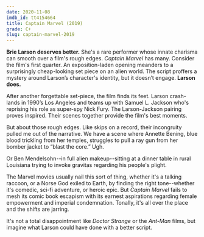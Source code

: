 ```yaml
---
date: 2020-11-08
imdb_id: tt4154664
title: Captain Marvel (2019)
grade: C+
slug: captain-marvel-2019
---
```


**Brie Larson deserves better.** She's a rare performer whose innate charisma can smooth over a film's rough edges. _Captain Marvel_ has many. Consider the film's first quarter. An exposition-laden opening meanders to a surprisingly cheap-looking set piece on an alien world. The script proffers a mystery around Larson’s character's identity, but it doesn’t engage. **Larson does.**

<!-- end -->

After another forgettable set-piece, the film finds its feet. Larson crash-lands in 1990’s Los Angeles and teams up with Samuel L. Jackson who's reprising his role as super-spy Nick Fury. The Larson-Jackson pairing proves inspired. Their scenes together provide the film's best moments.

But about those rough edges. Like skips on a record, their incongruity pulled me out of the narrative. We have a scene where Annette Bening, blue blood trickling from her temples, struggles to pull a ray gun from her bomber jacket to “blast the core.” Ugh.

Or Ben Mendelsohn--in full alien makeup--sitting at a dinner table in rural Louisiana trying to invoke gravitas regarding his people's plight.

The Marvel movies usually nail this sort of thing, whether it's a talking raccoon, or a Norse God exiled to Earth, by finding the right tone--whether it's comedic, sci-fi adventure, or heroic epic. But _Captain Marvel_ fails to mesh its comic book escapism with its earnest aspirations regarding female empowerment and imperial condemnation. Tonally, it's all over the place and the shifts are jarring.

It's not a total disappointment like <span data-imdb-id="tt1211837">_Doctor Strange_</span> or the <span data-imdb-id="tt0478970">_Ant-Man_</span> films, but imagine what Larson could have done with a better script.